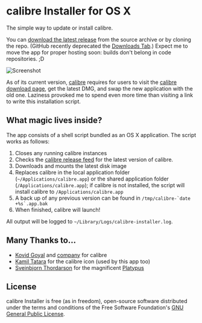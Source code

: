 # calibre Installer for OS X

The simple way to update or install calibre.

You can [download the latest release](https://github.com/fny/calibre-Installer/archive/master.zip)
from the source archive or by cloning the repo. (GitHub recently deprecated the
[Downloads Tab](https://github.com/blog/1302-goodbye-uploads).) Expect me to
move the app for proper hosting soon: builds don't belong in code repositories. ;D

![Screenshot](//github.com/fny/calibre-Installer/blob/master/Screenshot.png "calibre Installer in action!")

As of its current version, [calibre](http://calibre-ebook.com/) requires for
users to visit the [calibre download page](http://calibre-ebook.com/download),
get the latest DMG, and swap the new application with the old one. Laziness
provoked me to spend even more time than visiting a link to write this
installation script.

## What magic lives inside?

The app consists of a shell script bundled as an OS X application. The script
works as follows:

 1. Closes any running calibre instances
 2. Checks the
 [calibre release feed](http://code.google.com/feeds/p/calibre-ebook/downloads/basic)
 for the latest version of calibre.
 3. Downloads and mounts the latest disk image
 4. Replaces calibre in the local application folder
 (`~/Applications/calibre.app`) or the shared application folder
 (`/Applications/calibre.app`); if calibre is not installed, the script will
 install calibre to `/Applications/calibre.app`
 5. A back up of any previous version can be found in
 ``/tmp/calibre-`date +%s`.app.bak``
 6. When finished, calibre will launch!

All output will be logged to `~/Library/Logs/calibre-installer.log`.

## Many Thanks to...

 - [Kovid Goyal](http://kovidgoyal.net/) and [company](http://calibre-ebook.com/about#contributors) for calibre
 - [Kamil Tatara](http://www.flickr.com/photos/cakeshop_pl/5987792062/) for the calibre icon (used by this app too)
 - [Sveinbjorn Thordarson](https://github.com/sveinbjornt)
   for the magnificent [Platypus](https://github.com/sveinbjornt/Platypus)

## License

calibre Installer is free (as in freedom), open-source software distributed
under the terms and conditions of the Free Software Foundation's
[GNU General Public License](http://www.gnu.org/licenses/gpl.html).
